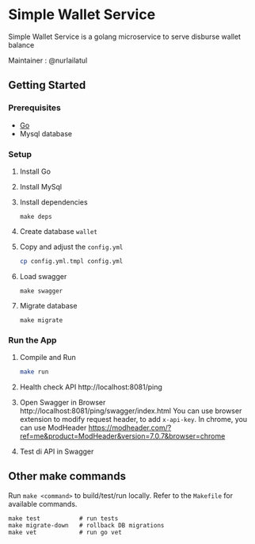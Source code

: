# Simple Wallet Service

Simple Wallet Service is a golang microservice to serve disburse wallet balance

Maintainer : @nurlailatul

## Getting Started

### Prerequisites

- [Go](https://go.dev/doc/install)
- Mysql database

### Setup

1. Install Go

2. Install MySql

3. Install dependencies
    ```
    make deps
    ```

4. Create database `wallet`

5. Copy and adjust the `config.yml`
    ```sh
    cp config.yml.tmpl config.yml
    ```

6. Load swagger
    ```
    make swagger
    ```

7. Migrate database
    ```
    make migrate
    ```

### Run the App

1. Compile and Run
    ```sh
    make run
    ```

2. Health check API http://localhost:8081/ping

3. Open Swagger in Browser http://localhost:8081/ping/swagger/index.html
   You can use browser extension to modify request header, to add `x-api-key`.
   In chrome, you can use ModHeader https://modheader.com/?ref=me&product=ModHeader&version=7.0.7&browser=chrome

4. Test di API in Swagger

## Other make commands

Run `make <command>` to build/test/run locally. Refer to the `Makefile` for available commands.

```
make test           # run tests
make migrate-down   # rollback DB migrations
make vet            # run go vet
```

